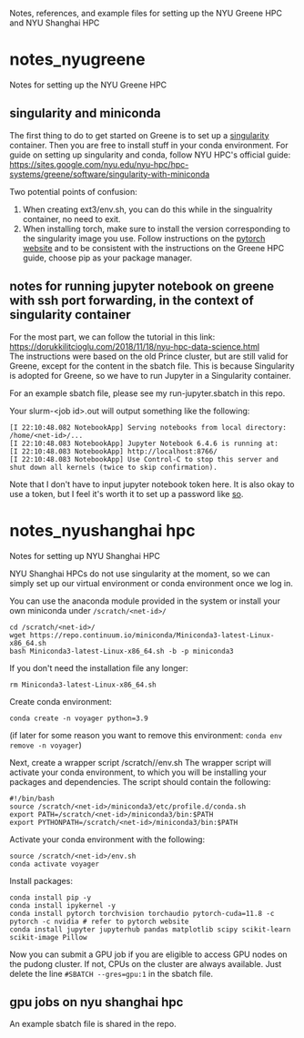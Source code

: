 Notes, references, and example files for setting up the NYU Greene HPC and NYU Shanghai HPC

# notes_nyugreene
Notes for setting up the NYU Greene HPC

## singularity and miniconda
The first thing to do to get started on Greene is to set up a [singularity](https://en.wikipedia.org/wiki/Singularity_(software)) container. Then you are free to install stuff in your conda environment. For guide on setting up singularity and conda, follow NYU HPC's official guide:  
https://sites.google.com/nyu.edu/nyu-hpc/hpc-systems/greene/software/singularity-with-miniconda  

Two potential points of confusion:
1. When creating ext3/env.sh, you can do this while in the singualrity container, no need to exit.
2. When installing torch, make sure to install the version corresponding to the singularity image you use. Follow instructions on the [pytorch website](https://pytorch.org) and to be consistent with the instructions on the Greene HPC guide, choose pip as your package manager.

## notes for running jupyter notebook on greene with ssh port forwarding, in the context of singularity container
For the most part, we can follow the tutorial in this link:  
https://dorukkilitcioglu.com/2018/11/18/nyu-hpc-data-science.html  
The instructions were based on the old Prince cluster, but are still valid for Greene,
except for the content in the sbatch file. This is because Singularity is adopted for
Greene, so we have to run Jupyter in a Singularity container.

For an example sbatch file, please see my run-jupyter.sbatch in this repo.

Your slurm-\<job id\>.out will output something like the following:  
```
[I 22:10:48.082 NotebookApp] Serving notebooks from local directory: /home/<net-id>/... 
[I 22:10:48.083 NotebookApp] Jupyter Notebook 6.4.6 is running at:  
[I 22:10:48.083 NotebookApp] http://localhost:8766/  
[I 22:10:48.083 NotebookApp] Use Control-C to stop this server and shut down all kernels (twice to skip confirmation).  
```

Note that I don't have to input jupyter notebook token here. It is also okay to use a token, but I feel it's worth it to set up a password like [so](https://jupyter-notebook.readthedocs.io/en/stable/public_server.html).


# notes_nyushanghai hpc
Notes for setting up NYU Shanghai HPC

NYU Shanghai HPCs do not use singularity at the moment, so we can simply set up our virtual environment or conda environment once we log in.

You can use the anaconda module provided in the system or install your own miniconda under ```/scratch/<net-id>/```
```
cd /scratch/<net-id>/
wget https://repo.continuum.io/miniconda/Miniconda3-latest-Linux-x86_64.sh
bash Miniconda3-latest-Linux-x86_64.sh -b -p miniconda3
```
If you don't need the installation file any longer:
```
rm Miniconda3-latest-Linux-x86_64.sh
```
Create conda environment:
```
conda create -n voyager python=3.9
```
(if later for some reason you want to remove this environment: ```conda env remove -n voyager```)

Next, create a wrapper script /scratch/<net-id>/env.sh
The wrapper script will activate your conda environment, to which you will be installing your packages and dependencies. The script should contain the following:
```
#!/bin/bash
source /scratch/<net-id>/miniconda3/etc/profile.d/conda.sh
export PATH=/scratch/<net-id>/miniconda3/bin:$PATH
export PYTHONPATH=/scratch/<net-id>/miniconda3/bin:$PATH
```
Activate your conda environment with the following:
```
source /scratch/<net-id>/env.sh
conda activate voyager
```
Install packages:
```
conda install pip -y
conda install ipykernel -y
conda install pytorch torchvision torchaudio pytorch-cuda=11.8 -c pytorch -c nvidia # refer to pytorch website
conda install jupyter jupyterhub pandas matplotlib scipy scikit-learn scikit-image Pillow
```
Now you can submit a GPU job if you are eligible to access GPU nodes on the pudong cluster. If not, CPUs on the cluster are always available. Just delete the line ```#SBATCH --gres=gpu:1``` in the sbatch file.

## gpu jobs on nyu shanghai hpc
An example sbatch file is shared in the repo.
